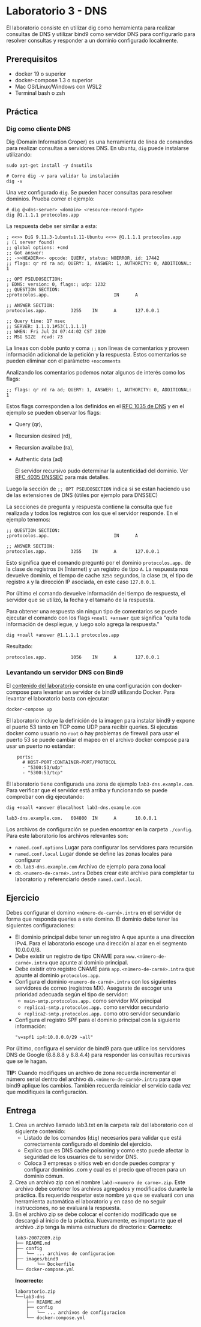 # Laboratorio 3 - DNS

El laboratorio consiste en utilizar dig como herramienta para realizar consultas
de DNS y utilizar bind9 como servidor DNS para configurarlo para resolver
consultas y responder a un dominio configurado localmente.


## Prerequisitos

* docker 19 o superior
* docker-compose 1.3 o superior
* Mac OS/Linux/Windows con WSL2
* Terminal bash o zsh

## Práctica

### Dig como cliente DNS

Dig (Domain Information Groper) es una herramienta de línea de comandos para 
realizar consultas a servidores DNS. En ubuntu, `dig` puede instalarse
utilizando:

```
sudo apt-get install -y dnsutils

# Corre dig -v para validar la instalación
dig -v
```

Una vez configurado `dig`. Se pueden hacer consultas para resolver dominios. 
Prueba correr el ejemplo:

```
# dig @<dns-server> <domain> <resource-record-type>
dig @1.1.1.1 protocolos.app
```

La respuesta debe ser similar a esta:

```
; <<>> DiG 9.11.3-1ubuntu1.11-Ubuntu <<>> @1.1.1.1 protocolos.app
; (1 server found)
;; global options: +cmd
;; Got answer:
;; ->>HEADER<<- opcode: QUERY, status: NOERROR, id: 17442
;; flags: qr rd ra ad; QUERY: 1, ANSWER: 1, AUTHORITY: 0, ADDITIONAL: 1

;; OPT PSEUDOSECTION:
; EDNS: version: 0, flags:; udp: 1232
;; QUESTION SECTION:
;protocolos.app.                        IN      A

;; ANSWER SECTION:
protocolos.app.         3255    IN      A       127.0.0.1

;; Query time: 17 msec
;; SERVER: 1.1.1.1#53(1.1.1.1)
;; WHEN: Fri Jul 24 07:44:02 CST 2020
;; MSG SIZE  rcvd: 73
```

La líneas con doble punto y coma `;;` son líneas de comentarios y proveen 
información adicional de la petición y la respuesta. Estos comentarios se pueden
eliminar con el parámetro `+nocomments`

Analizando los comentarios podemos notar algunos de interés como los flags:

```
;; flags: qr rd ra ad; QUERY: 1, ANSWER: 1, AUTHORITY: 0, ADDITIONAL: 1
```

Estos flags corresponden a los definidos en el [RFC 1035 de DNS](https://tools.ietf.org/html/rfc1035)
y en el ejemplo se pueden observar los flags:
* Query (qr), 
* Recursion desired (rd),
* Recursion availabe (ra),
* Authentic data (ad)
  
  El servidor recursivo pudo determinar la autenticidad del dominio. Ver 
  [RFC 4035 DNSSEC](https://tools.ietf.org/html/rfc4035) para más detalles.

Luego la sección de `;; OPT PSEUDOSECTION` indica si se estan haciendo uso de 
las extensiones de DNS (útiles por ejemplo para DNSSEC)

La secciones de pregunta y respuesta contiene la consulta que fue realizada y
todos los registros con los que el servidor responde. En el ejemplo tenemos:

```
;; QUESTION SECTION:
;protocolos.app.                        IN      A

;; ANSWER SECTION:
protocolos.app.         3255    IN      A       127.0.0.1
```

Esto significa que el comando preguntó por el dominio `protocolos.app.` de la 
clase de registros `IN` (Internet) y un registro de tipo `A`. La respuesta nos
devuelve dominio, el tiempo de cache `3255` segundos, la clase `IN`, el tipo de
registro `A` y la dirección IP asociada, en este caso `127.0.0.1`.

Por último el comando devuelve información del tiempo de respuesta, el servidor
que se utilizó, la fecha y el tamaño de la respuesta.

Para obtener una respuesta sin ningun tipo de comentarios se puede ejecutar el
comando con los flags `+noall +answer` que significa "quita toda información de
despliegue, y luego solo agrega la respuesta."

```
dig +noall +answer @1.1.1.1 protocolos.app
```
Resultado:
```
protocolos.app.         1056    IN      A       127.0.0.1
```

### Levantando un servidor DNS con Bind9

El [contenido del laboratorio](https://github.com/javiertoledos/lab3-dns/archive/master.zip)
consiste en una configuración con docker-compose para levantar un servidor de 
bind9 utilizando Docker. Para levantar el laboratorio basta con ejecutar:

```
docker-compose up
```

El laboratorio incluye la definición de la imagen para instalar bind9 y expone
el puerto 53 tanto en TCP como UDP para recibir queries. Si ejecutas docker 
como usuario no `root` o hay problemas de firewall para usar el puerto 53 se 
puede cambiar el mapeo en el archivo docker compose para usar un puerto no 
estándar:

```
    ports:
      # HOST-PORT:CONTAINER-PORT/PROTOCOL
      - "5300:53/udp"
      - "5300:53/tcp"
```

El laboratorio tiene configurada una zona de ejemplo `lab3-dns.example.com`. 
Para verificar que el servidor está arriba y funcionando se puede comprobar con
dig ejecutando:

```
dig +noall +answer @localhost lab3-dns.example.com
```
```
lab3-dns.example.com.   604800  IN      A       10.0.0.1
```

Los archivos de configuración se pueden encontrar en la carpeta `./config`. Para
este laboratorio los archivos relevantes son:
* `named.conf.options` Lugar para configurar los servidores para recursión
* `named.conf.local` Lugar donde se define las zonas locales para configurar
* `db.lab3-dns.example.com` Archivo de ejemplo para zona local
* `db.<numero-de-carné>.intra` Debes crear este archivo para completar tu 
  laboratorio y referenciarlo desde `named.conf.local`.

## Ejercicio

Debes configurar el domino `<número-de-carné>.intra` en el servidor de forma que
responda queries a este domino. El dominio debe tener las siguientes
configuraciones:
* El dominio principal debe tener un registro A que apunte a una dirección IPv4. 
  Para el laboratorio escoge una dirección al azar en el segmento 10.0.0.0/8.
* Debe existir un registro de tipo CNAME para `www.<número-de-carné>.intra` que
  apunte al dominio principal.
* Debe existir otro registro CNAME para `app.<número-de-carné>.intra` que apunte
  al dominio `protocolos.app`.
* Configura el dominio `<numero-de-carné>.intra` con los siguientes servidores
  de correo (registros MX). Asegurate de escoger una prioridad adecuada según el
  tipo de servidor:
  * `main-smtp.protocolos.app.` como servidor MX principal
  * `replica1-smtp.protocolos.app.` como servidor secundario 
  * `replica2-smtp.protocolos.app.` como otro servidor secundario
* Configura el registro SPF para el dominio principal con la siguiente 
  información:
  ```
  "v=spf1 ip4:10.0.0.0/29 ~all"
  ```

Por último, configura el servidor de bind9 para que utilice los servidores DNS
de Google (8.8.8.8 y 8.8.4.4) para responder las consultas recursivas que se le 
hagan.

**TIP:** Cuando modifiques un archivo de zona recuerda incrementar el número
serial dentro del archivo `db.<número-de-carné>.intra` para que bind9 aplique
los cambios. También recuerda reiniciar el servicio cada vez que modifiques la
configuración.

## Entrega

1. Crea un archivo llamado lab3.txt en la carpeta raíz del laboratorio con el
  siguiente contenido:
    - Listado de los comandos (`dig`) necesarios para validar que está
      correctamente configurado el dominio del ejercicio.
    - Explica que es DNS cache poisoning y como esto puede afectar la seguridad
      de los usuarios de tu servidor DNS.
    - Coloca 3 empresas o sitios web en donde puedes comprar y configurar 
      dominios .com y cual es el precio que ofrecen para un dominio cómun.
2. Crea un archivo zip con el nombre `lab3-<numero de carne>.zip`. Este archivo 
  debe contener los archivos agregados y modificados durante la  práctica. Es 
  requerido respetar este nombre ya que se evaluará con una herramienta
  automática el laboratorio y en caso de no seguir instrucciones, no se evaluará
  la respuesta.
3. En el archivo zip se debe colocar el contenido modificado que se descargó al
  inicio de la práctica. Nuevamente, es importante que el archivo .zip tenga la
  misma estructura de directorios:
    **Correcto:**
    ```
    lab3-20072089.zip
    ├── README.md
    ├── config
    │   └── ... archivos de configuracion
    ├── images/bind9
    │       └── Dockerfile
    └── docker-compose.yml
    ```
    **Incorrecto:**
    ```
    laboratorio.zip
    └──lab3-dns
        ├── README.md
        ├── config
        │   └── ... archivos de configuracion
        └── docker-compose.yml
    ```
